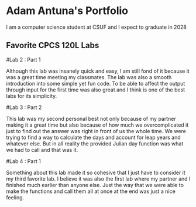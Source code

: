 # Adam Antuna's Portfolio

I am a computer science student at CSUF and I expect to graduate in 2028

## Favorite CPCS 120L Labs
#Lab 2 : Part 1

Although this lab was insanely quick and easy, I am still fond of it because it was a great time meeting my classmates. The lab was also a smooth introduction into some simple yet fun code. To be able to affect the output through input for the first time was also great and I think is one of the best labs for its simplicity.

#Lab 3 : Part 2

This lab was my second personal best not only because of my partner making it a great time but also because of how much we overcomplicated it just to find out the answer was right in front of us the whole time. We were trying to find a way to calculate the days and account for leap years and whatever else. But in all reality the provided Julian day function was what we had to call and that was it.

#Lab 4 : Part 1

Something about this lab made it so cohesive that I just have to consider it my third favorite lab. I believe it was also the first lab where my partner and I finished much earlier than anyone else. Just the way that we were able to make the functions and call them all at once at the end was just a nice feeling.
